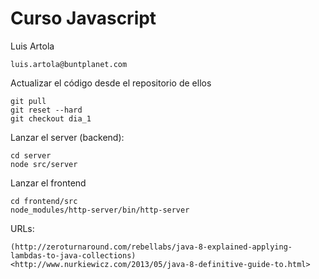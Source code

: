 # Curso Javascript

Luis Artola

    luis.artola@buntplanet.com

Actualizar el código desde el repositorio de ellos

    git pull
    git reset --hard
    git checkout dia_1

Lanzar el server (backend):

    cd server
    node src/server

Lanzar el frontend

    cd frontend/src
    node_modules/http-server/bin/http-server

URLs:

    (http://zeroturnaround.com/rebellabs/java-8-explained-applying-lambdas-to-java-collections)
    <http://www.nurkiewicz.com/2013/05/java-8-definitive-guide-to.html>
